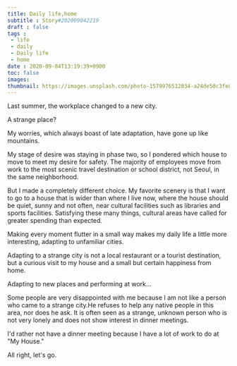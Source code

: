 ```yaml
---
title: Daily life,home
subtitle : Story#202009042219
draft : false
tags :
 - life
 - daily
 - Daily life
 - home
date : 2020-09-04T13:19:39+0900
toc: false
images: 
thumbnail: https://images.unsplash.com/photo-1579976512834-a24de50c3fe8?ixlib=rb-1.2.1&q=80&fm=jpg&crop=entropy&cs=tinysrgb&w=1080&fit=max&ixid=eyJhcHBfaWQiOjE1NTU0OX0
---
```


Last summer, the workplace changed to a new city.  

A strange place?  

My worries, which always boast of late adaptation, have gone up like mountains.  

  

My stage of desire was staying in phase two, so I pondered which house to move to meet my desire for safety. The majority of employees move from work to the most scenic travel destination or school district, not Seoul, in the same neighborhood.  

But I made a completely different choice. My favorite scenery is that I want to go to a house that is wider than where I live now, where the house should be quiet, sunny and not often, near cultural facilities such as libraries and sports facilities. Satisfying these many things, cultural areas have called for greater spending than expected.    

Making every moment flutter in a small way makes my daily life a little more interesting, adapting to unfamiliar cities.  

Adapting to a strange city is not a local restaurant or a tourist destination, but a curious visit to my house and a small but certain happiness from home.  

Adapting to new places and performing at work...  

Some people are very disappointed with me because I am not like a person who came to a strange city.He refuses to help any native people in this area, nor does he ask. It is often seen as a strange, unknown person who is not very lonely and does not show interest in dinner meetings.  

I'd rather not have a dinner meeting because I have a lot of work to do at "My House."  

All right, let's go.  


